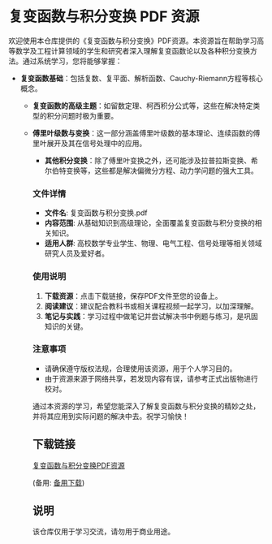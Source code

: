 # 复变函数与积分变换 PDF 资源

欢迎使用本仓库提供的《复变函数与积分变换》PDF资源。本资源旨在帮助学习高等数学及工程计算领域的学生和研究者深入理解复变函数论以及各种积分变换方法。通过系统学习，您将能够掌握：

- **复变函数基础**：包括复数、复平面、解析函数、Cauchy-Riemann方程等核心概念。

  - **复变函数的高级主题**：如留数定理、柯西积分公式等，这些在解决特定类型的积分问题时极为重要。

  - **傅里叶级数与变换**：这一部分涵盖傅里叶级数的基本理论、连续函数的傅里叶展开及其在信号处理中的应用。

    - **其他积分变换**：除了傅里叶变换之外，还可能涉及拉普拉斯变换、希尔伯特变换等，这些都是解决偏微分方程、动力学问题的强大工具。

    ### 文件详情

    - **文件名**: 复变函数与积分变换.pdf
    - **内容范围**: 从基础知识到高级理论，全面覆盖复变函数与积分变换的相关知识。
    - **适用人群**: 高校数学专业学生、物理、电气工程、信号处理等相关领域研究人员及爱好者。

    ### 使用说明

    1. **下载资源**：点击下载链接，保存PDF文件至您的设备上。
    2. **阅读建议**：建议配合教科书或相关课程视频一起学习，以加深理解。
    3. **笔记与实践**：学习过程中做笔记并尝试解决书中例题与练习，是巩固知识的关键。

    ### 注意事项

    - 请确保遵守版权法规，合理使用该资源，用于个人学习目的。
    - 由于资源来源于网络共享，若发现内容有误，请参考正式出版物进行校对。

    通过本资源的学习，希望您能深入了解复变函数与积分变换的精妙之处，并将其应用到实际问题的解决中去。祝学习愉快！

    ## 下载链接
    [复变函数与积分变换PDF资源](https://pan.quark.cn/s/5e89433bb924) 

    (备用: [备用下载](https://pan.baidu.com/s/1Fk43jOglLQdZgh2Ldttx5A?pwd=1234))

    ## 说明

    该仓库仅用于学习交流，请勿用于商业用途。
